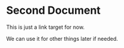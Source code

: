 # Second Document

This is just a link target for now.

We can use it for other things later if needed.

[//begin]: # 'Autogenerated link references for markdown compatibility'
[first-document]: first-document 'First Document'
[//end]: # 'Autogenerated link references'